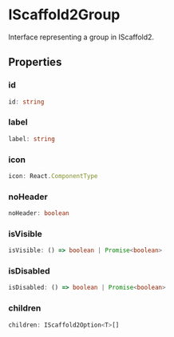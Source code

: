 # IScaffold2Group

Interface representing a group in IScaffold2.

## Properties

### id

```ts
id: string
```

### label

```ts
label: string
```

### icon

```ts
icon: React.ComponentType
```

### noHeader

```ts
noHeader: boolean
```

### isVisible

```ts
isVisible: () => boolean | Promise<boolean>
```

### isDisabled

```ts
isDisabled: () => boolean | Promise<boolean>
```

### children

```ts
children: IScaffold2Option<T>[]
```
